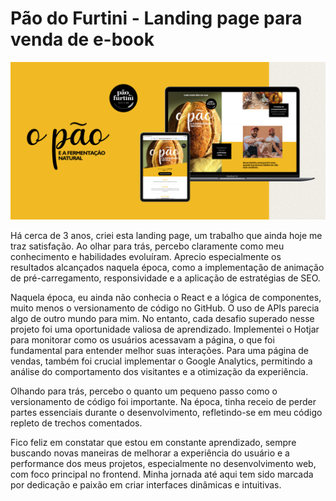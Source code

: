 # Pão do Furtini - Landing page para venda de e-book

![Prévia da página - Preview of the page](./stils/capa_02.png)

Há cerca de 3 anos, criei esta landing page, um trabalho que ainda hoje me traz satisfação. Ao olhar para trás, percebo claramente como meu conhecimento e habilidades evoluíram. Aprecio especialmente os resultados alcançados naquela época, como a implementação de animação de pré-carregamento, responsividade e a aplicação de estratégias de SEO.

Naquela época, eu ainda não conhecia o React e a lógica de componentes, muito menos o versionamento de código no GitHub. O uso de APIs parecia algo de outro mundo para mim. No entanto, cada desafio superado nesse projeto foi uma oportunidade valiosa de aprendizado. Implementei o Hotjar para monitorar como os usuários acessavam a página, o que foi fundamental para entender melhor suas interações. Para uma página de vendas, também foi crucial implementar o Google Analytics, permitindo a análise do comportamento dos visitantes e a otimização da experiência.

Olhando para trás, percebo o quanto um pequeno passo como o versionamento de código foi importante. Na época, tinha receio de perder partes essenciais durante o desenvolvimento, refletindo-se em meu código repleto de trechos comentados.

Fico feliz em constatar que estou em constante aprendizado, sempre buscando novas maneiras de melhorar a experiência do usuário e a performance dos meus projetos, especialmente no desenvolvimento web, com foco principal no frontend. Minha jornada até aqui tem sido marcada por dedicação e paixão em criar interfaces dinâmicas e intuitivas.